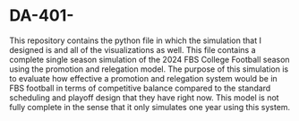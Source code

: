 # DA-401-

This repository contains the python file in which the simulation that I designed is and all of the visualizations as well. This file contains a complete single season simulation of the
2024 FBS College Football season using the promotion and relegation model. The purpose of this simulation is to evaluate how effective a promotion and relegation system would be in FBS
football in terms of competitive balance compared to the standard scheduling and playoff design that they have right now. This model is not fully complete in the sense that it only
simulates one year using this system. 
